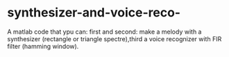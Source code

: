 # synthesizer-and-voice-reco-
A matlab code that ypu can: first and second: make a melody with a synthesizer (rectangle or triangle spectre),third a voice recognizer with FIR filter (hamming window).
